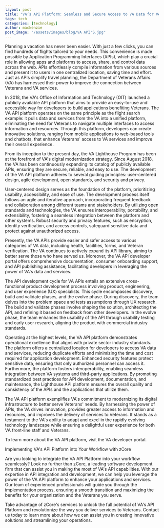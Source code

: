```yaml
---
layout: post
title: "VA’s API Platform: Seamless and Secure Access to VA Data for Veterans, Their Families, and Advocates"
tags: tech
categories: [technology]
author: mackenzie
post_image: "/assets/images/blog/VA API'S.jpg"
---
```


Planning a vacation has never been easier. With just a few clicks, you can find hundreds of flights tailored to your needs. This convenience is made possible by Application Programming Interfaces (APIs), which play a crucial role in allowing apps and platforms to access, share, and control data across the web. APIs effortlessly compile information from various sources and present it to users in one centralized location, saving time and effort. Just as APIs simplify travel planning, the Department of Veterans Affairs (VA) has harnessed their power to improve the connection between Veterans and VA services.

In 2018, the VA's Office of Information and Technology (OIT) launched a publicly available API platform that aims to provide an easy-to-use and accessible way for developers to build applications benefiting Veterans. The VA API platform operates on the same principle as the flight search example: it pulls data and services from the VA into a unified platform, eliminating the need for Veterans to navigate multiple interfaces to access information and resources. Through this platform, developers can create innovative solutions, ranging from mobile applications to web-based tools and chatbots, that enhance Veterans' access to VA services and improve their overall experience.

From its inception to the present day, the VA Lighthouse Program has been at the forefront of VA's digital modernization strategy. Since August 2018, the VA has been continuously expanding its catalog of publicly available APIs, ensuring they are secure, reliable, and easy to use. The development of the VA API platform adheres to several guiding principles: user-centered design, agile development, open standards, and security and privacy.

User-centered design serves as the foundation of the platform, prioritizing usability, accessibility, and ease of use. The development process itself follows an agile and iterative approach, incorporating frequent feedback and collaboration among different teams and stakeholders. By utilizing open standards and technologies, the VA ensures interoperability, portability, and extensibility, fostering a seamless integration between the platform and other systems. Robust security and privacy features, such as encryption, identity verification, and access controls, safeguard sensitive data and protect against unauthorized access.

Presently, the VA APIs provide easier and safer access to various categories of VA data, including health, facilities, forms, and Veteran verification. The VA continues to actively expand its API library, aiming to better serve those who have served us. Moreover, the VA API developer portal offers comprehensive documentation, consumer onboarding support, and API publishing assistance, facilitating developers in leveraging the power of VA's data and services.

The API development cycle for VA APIs entails an extensive cross-functional product development process involving product, engineering, and user experience (UX) specialists. This cycle encompasses discovery, build and validate phases, and the evolve phase. During discovery, the team delves into the problem space and tests assumptions through UX research. The build and validate phases involve shaping the solution, architecting the API, and refining it based on feedback from other developers. In the evolve phase, the team enhances the usability of the API through usability testing and early user research, aligning the product with commercial industry standards.

Operating at the highest levels, the VA API platform demonstrates operational excellence that aligns with private sector industry standards. The platform offers a centralized location for developers to access VA data and services, reducing duplicate efforts and minimizing the time and cost required for application development. Enhanced security features protect sensitive data, ensuring that only authorized personnel can access it. Furthermore, the platform fosters interoperability, enabling seamless integration between VA systems and third-party applications. By promoting standardized best practices for API development, documentation, and maintenance, the Lighthouse API platform ensures the overall quality and consistency of the APIs and the applications that utilize them.

The VA API platform exemplifies VA's commitment to modernizing its digital infrastructure to better serve Veterans' needs. By harnessing the power of APIs, the VA drives innovation, provides greater access to information and resources, and improves the delivery of services to Veterans. It stands as a testament to the VA's ability to adapt and excel in the rapidly evolving technology landscape while ensuring a delightful user experience for both VA front-line staff and Veterans.

To learn more about the VA API platform, visit the VA developer portal.

Implementing VA's API Platform into Your Workflow with zCore

Are you looking to integrate the VA API Platform into your workflow seamlessly? Look no further than zCore, a leading software development firm that can assist you in making the most of VA's API capabilities. With our expertise in API integration and development, we can help you leverage the power of the VA API platform to enhance your applications and services. Our team of experienced professionals will guide you through the implementation process, ensuring a smooth transition and maximizing the benefits for your organization and the Veterans you serve.

Take advantage of zCore's services to unlock the full potential of VA's API Platform and revolutionize the way you deliver services to Veterans. Contact us today to learn more about how we can assist you in creating innovative solutions and streamlining your operations.
